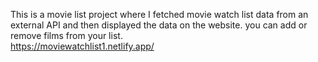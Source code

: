 This is a movie list project where I fetched movie watch list data from an external API and then displayed the data on the website. you can add or remove films from your list.  
                           https://moviewatchlist1.netlify.app/     
 
